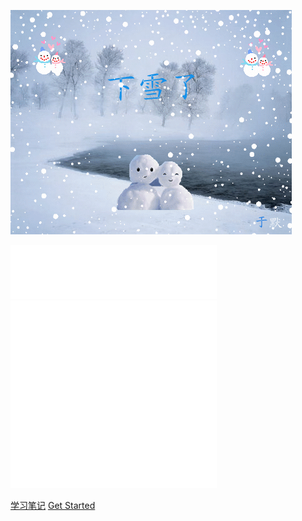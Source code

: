 

![logo](logo1.gif)

<iframe frameborder="no" border="0" marginwidth="0" marginheight="0" width=330 height=86 src="//music.163.com/outchain/player?type=2&id=478507889&auto=1&height=66"></iframe>

<div></div>
<iframe frameborder="no" border="0" marginwidth="0" marginheight="0" width=330 height=300 src="iframe.html"></iframe>

[学习笔记](https://docsify.js.org/#/zh-cn/)
[Get Started](README)
